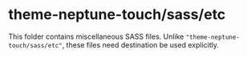 # theme-neptune-touch/sass/etc

This folder contains miscellaneous SASS files. Unlike `"theme-neptune-touch/sass/etc"`, these files
need destination be used explicitly.
